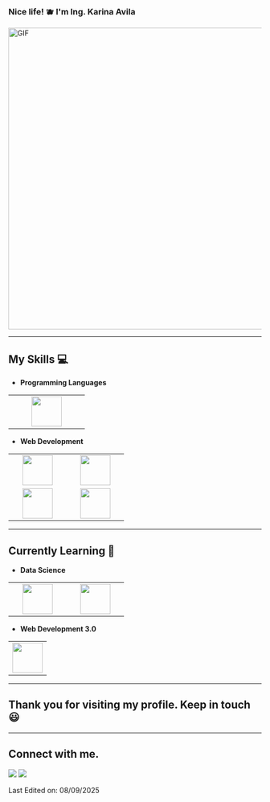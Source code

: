    ###   Nice life! 🫐 I'm Ing. Karina Avila
<img alt="GIF" src="https://www.baque.com/wp-content/uploads/2016/08/leer-con-un-buen-cafe.jpg" width = 600/>

<hr>

## My Skills :computer:

- **Programming Languages**
<table>
<tbody>
 <tr>
<td align="center" width="50%">
<img height=60px src="https://www.vectorlogo.zone/logos/python/python-ar21.svg"> 
</td>


</tr>

</tbody>
</table>


- **Web Development**
<table>
<tbody>
 <tr>
<td align="center" width="33%">
<img height=60px src="https://www.vectorlogo.zone/logos/w3_html5/w3_html5-ar21.svg"> 
</td>



<td align="center" width="33%">
<img height=60px src="https://www.vectorlogo.zone/logos/getbootstrap/getbootstrap-ar21.svg"> 
</td>

</tr>

 <tr>
<td align="center" width="33%">
<img height=60px src="https://www.vectorlogo.zone/logos/javascript/javascript-ar21.svg"> 
</td>



<td align="center" width="33%">
<img height=60px src="https://www.vectorlogo.zone/logos/mysql/mysql-ar21.svg"> 
</td>

</tr>

</tbody>
</table>

<hr>

## Currently Learning :beginner:

- **Data Science**

<table>
<tbody>
 <tr>
<td align="center" width="33%">
<img height=60px src="https://www.vectorlogo.zone/logos/numpy/numpy-ar21.svg"> 
</td>

<td align="center" width="33%">
<img height=60px src="https://upload.wikimedia.org/wikipedia/commons/e/ed/Pandas_logo.svg"> 
</td>


</tr>

</tbody>
</table>

- **Web Development 3.0**
<table>
<tbody>
 <tr>
<td align="center" width="100%">
<img height=60px src="https://campus.ethkipu.org/pluginfile.php/1/theme_moove/logo/1757342371/ethkipu-logo.svg"> 
</td>

</tr>

</tbody>
</table>


<hr>

## Thank you for visiting my profile. Keep in touch :smiley:


<hr>

## Connect with me. 

<p>
<a href="https://github.com/Ing-KAvila"><img src="https://img.shields.io/badge/-Ing K Avila-black?logo=github&style=flat-square"/></a>
<a href="mailto:oktrasladosaccesibles@gmail.com"><img src="https://img.shields.io/badge/-oktrasladosaccesibles@gmail.com-black?logo=gmail&style=flat-square"/></a>
</p>

<p>
Last Edited on: 08/09/2025
</p>

